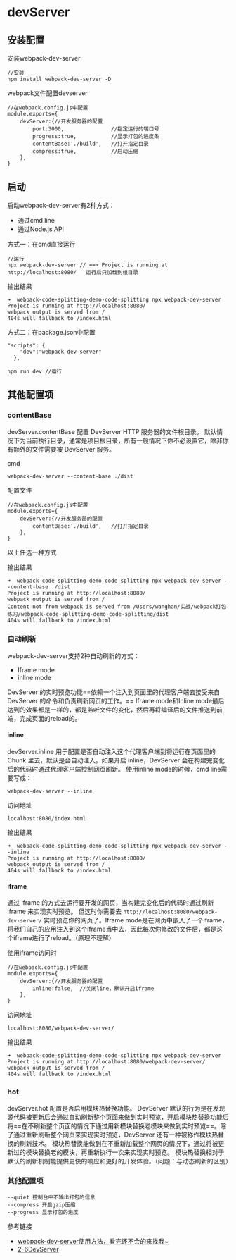 # devServer
## 安装配置
安装webpack-dev-server
```
//安装
npm install webpack-dev-server -D

```
webpack文件配置devserver

```
//在webpack.config.js中配置
module.exports={
    devServer:{//开发服务器的配置
        port:3000,               //指定运行的端口号
        progress:true,           //显示打包的进度条
        contentBase:'./build',   //打开指定目录
        compress:true,           //启动压缩
    },
}
```
## 启动
启动webpack-dev-server有2种方式：
- 通过cmd line
- 通过Node.js API

方式一：在cmd直接运行
```
//运行
npx webpack-dev-server // ==> Project is running at http://localhost:8080/   运行后只加载到根目录
```
输出结果
```
➜  webpack-code-splitting-demo-code-splitting npx webpack-dev-server
Project is running at http://localhost:8080/
webpack output is served from /
404s will fallback to /index.html
```

方式二：在package.json中配置

```
"scripts": {
    "dev":"webpack-dev-server"
  },
```
```
npm run dev //运行
```

## 其他配置项
### contentBase
devServer.contentBase 配置 DevServer HTTP 服务器的文件根目录。 默认情况下为当前执行目录，通常是项目根目录，所有一般情况下你不必设置它，除非你有额外的文件需要被 DevServer 服务。

cmd
```
webpack-dev-server --content-base ./dist
```
配置文件

```
//在webpack.config.js中配置
module.exports={
    devServer:{//开发服务器的配置
        contentBase:'./build',   //打开指定目录
    },
}
```
以上任选一种方式

输出结果
```
➜  webpack-code-splitting-demo-code-splitting npx webpack-dev-server --content-base ./dist
Project is running at http://localhost:8080/
webpack output is served from /
Content not from webpack is served from /Users/wanghan/实战/webpack打包练习/webpack-code-splitting-demo-code-splitting/dist
404s will fallback to /index.html
```

### 自动刷新
webpack-dev-server支持2种自动刷新的方式：
- Iframe mode
- inline mode

DevServer 的实时预览功能==依赖一个注入到页面里的代理客户端去接受来自 DevServer 的命令和负责刷新网页的工作。==
Iframe mode和Inline mode最后达到的效果都是一样的，都是监听文件的变化，然后再将编译后的文件推送到前端，完成页面的reload的。

#### inline
 devServer.inline 用于配置是否自动注入这个代理客户端到将运行在页面里的 Chunk 里去，默认是会自动注入。如果开启 inline，DevServer 会在构建完变化后的代码时通过代理客户端控制网页刷新。
使用inline mode的时候，cmd line需要写成：
```
webpack-dev-server --inline
```
访问地址
```
localhost:8080/index.html
```
输出结果
```
➜  webpack-code-splitting-demo-code-splitting npx webpack-dev-server --inline
Project is running at http://localhost:8080/
webpack output is served from /
404s will fallback to /index.html
```
#### iframe
通过 iframe 的方式去运行要开发的网页，当构建完变化后的代码时通过刷新 iframe 来实现实时预览。 但这时你需要去 `http://localhost:8080/webpack-dev-server/` 实时预览你的网页了。Iframe mode是在网页中嵌入了一个iframe，将我们自己的应用注入到这个iframe当中去，因此每次你修改的文件后，都是这个iframe进行了reload。（原理不理解）

使用iframe访问时

```
//在webpack.config.js中配置
module.exports={
    devServer:{//开发服务器的配置
        inline:false,  //关闭line，默认开启iframe
    },
}
```
访问地址
```
localhost:8080/webpack-dev-server/
```
输出结果
```
➜  webpack-code-splitting-demo-code-splitting npx webpack-dev-server
Project is running at http://localhost:8080/webpack-dev-server/
webpack output is served from /
404s will fallback to /index.html
```
### hot
devServer.hot 配置是否启用模块热替换功能。 DevServer 默认的行为是在发现源代码被更新后会通过自动刷新整个页面来做到实时预览，开启模块热替换功能后将==在不刷新整个页面的情况下通过用新模块替换老模块来做到实时预览==。除了通过重新刷新整个网页来实现实时预览，DevServer 还有一种被称作模块热替换的刷新技术。 模块热替换能做到在不重新加载整个网页的情况下，通过将被更新过的模块替换老的模块，再重新执行一次来实现实时预览。 模块热替换相对于默认的刷新机制能提供更快的响应和更好的开发体验。（问题：与动态刷新的区别）

### 其他配置项

```
--quiet 控制台中不输出打包的信息
--compress 开启gzip压缩
--progress 显示打包的进度
```



参考链接
- [webpack-dev-server使用方法，看完还不会的来找我~](https://segmentfault.com/a/1190000006670084)
- [2-6DevServer](http://www.xbhub.com/wiki/webpack/2%E9%85%8D%E7%BD%AE/2-6DevServer.html)